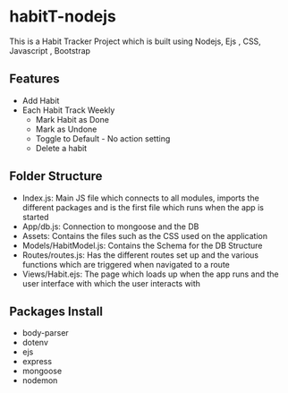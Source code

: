 # habitT-nodejs


This is a Habit Tracker  Project which is built using Nodejs, Ejs , CSS, Javascript , Bootstrap


## Features
- Add Habit <br/>
- Each Habit Track Weekly<br/>
  - Mark Habit as Done
  - Mark as Undone
  - Toggle to Default - No action setting
  - Delete a habit

## Folder Structure 
- Index.js: Main JS file which connects to all modules, imports the different packages and is the first file which runs when the app is started
- App/db.js: Connection to mongoose and the DB
- Assets: Contains the files such as the CSS used on the application
- Models/HabitModel.js: Contains the Schema for the DB Structure
- Routes/routes.js: Has the different routes set up and the various functions which are triggered when navigated to a route
- Views/Habit.ejs: The page which loads up when the app runs and the user interface with which the user interacts with

## Packages Install
- body-parser <br/>
- dotenv<br/>
- ejs<br/>
- express<br/>
- mongoose<br/>
- nodemon<br/>
